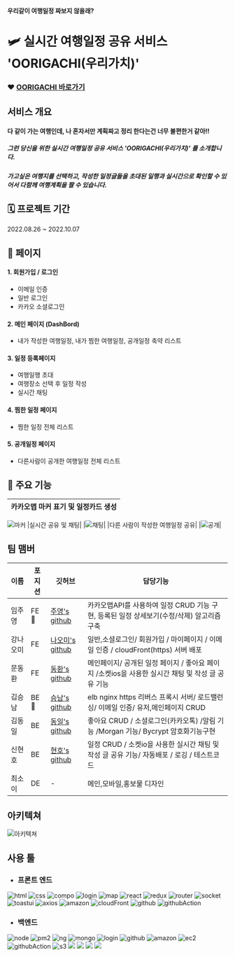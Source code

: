 #### 우리같이 여행일정 짜보지 않을래?
# 🛩 실시간 여행일정 공유 서비스 'OORIGACHI(우리가치)' 

### ❤️ [OORIGACHI 바로가기](https://oorigachi.com)

## 서비스 개요
#### 다 같이 가는 여행인데, 나 혼자서만 계획짜고 정리 한다는건 너무 불편한거 같아!!
##### 그런 당신을 위한 실시간 여행일정 공유 서비스 'OORIGACHI(우리가치)' 를 소개합니다.
##### 가고싶은 여행지를 선택하고, 작성한 일정글들을 초대된 일행과 실시간으로 확인할 수 있어서 다함께 여행계획을 짤 수 있습니다.


## 🗓 프로젝트 기간
2022.08.26 ~ 2022.10.07

## 📑 페이지
#### 1. 회원가입 / 로그인
* 이메일 인증
* 일반 로그인
* 카카오 소셜로그인
#### 2. 메인 페이지 (DashBord)
* 내가 작성한 여행일정, 내가 찜한 여행일정, 공개일정 축약 리스트
#### 3. 일정 등록페이지
* 여행일행 초대
* 여행장소 선택 후 일정 작성
* 실시간 채팅
#### 4. 찜한 일정 페이지
* 찜한 일정 전체 리스트
#### 5. 공개일정 페이지
* 다른사람이 공개한 여행일정 전체 리스트


## 🔎 주요 기능
|카카오맵 마커 표기 및 일정카드 생성|
|---|
![ 마커](https://user-images.githubusercontent.com/54390853/193458236-983776ab-c4a9-40db-a022-3c968a457bed.gif)
|실시간 공유 및 채팅|
|![채팅](https://user-images.githubusercontent.com/54390853/193409603-1d24e08a-e668-4c49-b1eb-78e3329adb33.gif)|
|다른 사람이 작성한 여행일정 공유|
|![공개](https://user-images.githubusercontent.com/54390853/193458867-8bfa0633-813b-4741-bc42-76e3b0d456f7.gif)|



##  팀 맴버

|이름|포지션|깃허브|담당기능|
|---|---|---|---------------|
|임주영|FE🔰|[주영's github](https://github.com/JJOOYYONG)|카카오맵API를 사용하여 일정 CRUD 기능 구현, 등록된 일정 상세보기(수정/삭제) 알고리즘 구축|
|강나오미|FE|[나오미's github](https://github.com/na-0-mi)|일반,소셜로그인/ 회원가입 / 마이페이지 / 이메일 인증 / cloudFront(https) 서버 배포|
|문동환|FE|[동환's github](https://github.com/moduri)| 메인페이지/ 공개된 일정 페이지 / 좋아요 페이지 /소켓ios을 사용한 실시간 채팅 및 작성 글 공유 기능|
|김승남|BE🔰|[승남's github](https://github.com/hinel03)|elb nginx https 리버스 프록시 서버/ 로드밸런싱/ 이메일 인증/ 유저,메인페이지 CRUD|
|김동일|BE|[동일's github](https://github.com/dongridongil)|좋아요 CRUD / 소셜로그인(카카오톡) /알림 기능 /Morgan 기능/ Bycrypt 암호화기능구현|
|신현호|BE|[현호's github](https://github.com/azoong)|일정 CRUD / 소켓io을 사용한 실시간 채팅 및 작성 글 공유 기능/ 자동배포 / 로깅 / 테스트코드|
|최소이|DE|-| 메인,모바일,홍보물 디자인|


## 아키텍쳐
![아키텍쳐](https://user-images.githubusercontent.com/54390853/193512556-e8fc091a-ca13-4b51-a617-c05d47187549.png)

## 사용 툴
* ### 프론트 엔드
![html](https://user-images.githubusercontent.com/54390853/192483579-861d9e0f-92a8-45cf-83f9-c516b8b77829.svg)
![css](https://user-images.githubusercontent.com/54390853/192483828-f232adbe-aee0-4fbf-93e7-7a70938b0ced.svg)
![compo](https://user-images.githubusercontent.com/54390853/192484076-2b7d6061-0a63-48c4-a968-901ff4d0129a.svg)
![login](https://user-images.githubusercontent.com/54390853/192484009-8439f8d4-5e16-4ab9-83de-76128a0c92ca.svg)
![map](https://user-images.githubusercontent.com/54390853/192484145-99596bd4-6d0b-45e3-abc6-7d902a5b58fc.svg)
![react](https://camo.githubusercontent.com/d7a20725f534274737c2e8ea95bd345a2f09c31f22910de188b3151aad65b45d/68747470733a2f2f696d672e736869656c64732e696f2f62616467652f72656163742d3631444146423f7374796c653d666f722d7468652d6261646765266c6f676f3d7265616374266c6f676f436f6c6f723d626c61636b)
![redux](https://camo.githubusercontent.com/2c78c672eaa7ca9fad81351ca2f9f3c97f02cf4b596b2e7ca3e924434d22d3a2/68747470733a2f2f696d672e736869656c64732e696f2f62616467652f72656475782d3736344142433f7374796c653d666f722d7468652d6261646765266c6f676f3d7265647578266c6f676f436f6c6f723d707572706c65)
![router](https://user-images.githubusercontent.com/54390853/192484202-72ee2667-9db1-4dc0-8263-c1d6e54bb7df.svg)
![socket](https://user-images.githubusercontent.com/54390853/192484224-219022c8-d6a6-45c4-9a76-89524aff6484.svg)
![toastui](https://user-images.githubusercontent.com/54390853/192484248-98e45055-e31f-43b1-beae-8f4daa787787.svg)
![axios](https://user-images.githubusercontent.com/54390853/192484278-c3bb21d9-5d17-4129-80c3-65ffc2f7f87c.svg)
![amazon](https://user-images.githubusercontent.com/54390853/192484308-30812333-d88a-4300-b81f-8ae9ebb64081.svg)
![cloudFront](https://camo.githubusercontent.com/8c7f11d9cda7605bd4a831c91dbad11bbc06c49f72eb709a853037761869e0d0/687474703a2f2f696d672e736869656c64732e696f2f62616467652f2d436c6f75642046726f6e742d3531324244343f7374796c653d666f722d7468652d6261646765266c6f676f3d266c6f676f436f6c6f723d7768697465)
![github](https://user-images.githubusercontent.com/54390853/192484352-fab7cfb7-2942-4bed-93c3-29491206f1a6.svg)
![githubAction](https://camo.githubusercontent.com/9c814c1d9d546d5c4c330663262c9abe1374cbed2b11a8b50c49c6676e881625/687474703a2f2f696d672e736869656c64732e696f2f62616467652f2d47697448756220416374696f6e732d3230383846463f7374796c653d666f722d7468652d6261646765266c6f676f3d47697448756220416374696f6e73266c6f676f436f6c6f723d7768697465)



* ### 백엔드
![node](https://camo.githubusercontent.com/3a8a16bb825e6350e0f777e29358061eedaf615b6a61c5b8b1e975ee75227440/68747470733a2f2f696d672e736869656c64732e696f2f62616467652f6e6f64652e6a732d3333393933333f7374796c653d666f722d7468652d6261646765266c6f676f3d4e6f64652e6a73266c6f676f436f6c6f723d7768697465)
![pm2](https://camo.githubusercontent.com/1fca614ed16883f52cd1e1ea59b13f9e57ba97e21e5356a07d6af86ee558a560/68747470733a2f2f696d672e736869656c64732e696f2f62616467652f706d322d3242303337413f7374796c653d666f722d7468652d6261646765266c6f676f3d706d32266c6f676f436f6c6f723d7768697465)
![ng](https://camo.githubusercontent.com/542020159f0557d364ce8e53417ddc14bec95d67ba261e603b48dc00a4ecf9dd/68747470733a2f2f696d672e736869656c64732e696f2f62616467652f4e47494e582d3030393633393f7374796c653d666f722d7468652d6261646765266c6f676f3d4e47494e58266c6f676f436f6c6f723d7768697465)
![mongo](https://camo.githubusercontent.com/328a99ffe07bf6e828693432b0b56997b31dc1f778a6b668c95ae321ad67c692/68747470733a2f2f696d672e736869656c64732e696f2f62616467652f4d6f6e676f44422d3437413234382e7376673f267374796c653d666f722d7468652d6261646765266c6f676f3d4d6f6e676f4442266c6f676f436f6c6f723d7768697465)
![login](https://user-images.githubusercontent.com/54390853/192484009-8439f8d4-5e16-4ab9-83de-76128a0c92ca.svg)
![github](https://user-images.githubusercontent.com/54390853/192484352-fab7cfb7-2942-4bed-93c3-29491206f1a6.svg)
![amazon](https://user-images.githubusercontent.com/54390853/192484308-30812333-d88a-4300-b81f-8ae9ebb64081.svg)
![ec2](https://camo.githubusercontent.com/50b3d8f1d8a1b77b26030be2141ff771bda0c9a2ab3ed73d2e6076b0bc68dfb4/68747470733a2f2f696d672e736869656c64732e696f2f62616467652f4543322d2532334646393930302e7376673f7374796c653d666f722d7468652d6261646765266c6f676f3d416d617a6f6e454332266c6f676f436f6c6f723d7768697465)
![githubAction](https://camo.githubusercontent.com/9c814c1d9d546d5c4c330663262c9abe1374cbed2b11a8b50c49c6676e881625/687474703a2f2f696d672e736869656c64732e696f2f62616467652f2d47697448756220416374696f6e732d3230383846463f7374796c653d666f722d7468652d6261646765266c6f676f3d47697448756220416374696f6e73266c6f676f436f6c6f723d7768697465)
![s3](https://camo.githubusercontent.com/ee5364442e009a57640492ac3f8a992ea519c96356875068cf081ba1d334beed/687474703a2f2f696d672e736869656c64732e696f2f62616467652f2d416d617a6f6e2053332d3536394133313f7374796c653d666f722d7468652d6261646765266c6f676f3d416d617a6f6e205333266c6f676f436f6c6f723d7768697465)
<img src="https://img.shields.io/badge/Jeset-C21325?style=for-the-badge&logo=Jest&logoColor=white">
<img src="https://img.shields.io/badge/npm-CB3837?style=for-the-badge&logo=npm&logoColor=white">
<img src="https://img.shields.io/badge/JWT-000000?style=for-the-badge&logo=JWT&logoColor=white">
<img src="https://img.shields.io/badge/Redis-DC382D?style=for-the-badge&logo=Redis&logoColor=white">
